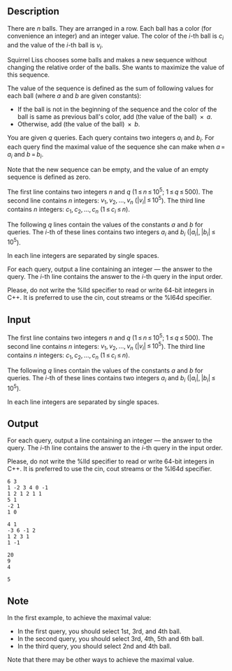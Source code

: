 ## Description

<div><p>There are <span class="tex-span"><i>n</i></span> balls. They are arranged in a row. Each ball has a color (for convenience an integer) and an integer value. The color of the <span class="tex-span"><i>i</i></span>-th ball is <span class="tex-span"><i>c</i><sub class="lower-index"><i>i</i></sub></span> and the value of the <span class="tex-span"><i>i</i></span>-th ball is <span class="tex-span"><i>v</i><sub class="lower-index"><i>i</i></sub></span>.</p><p>Squirrel Liss chooses some balls and makes a new sequence without changing the relative order of the balls. She wants to maximize the value of this sequence.</p><p>The value of the sequence is defined as the sum of following values for each ball (where <span class="tex-span"><i>a</i></span> and <span class="tex-span"><i>b</i></span> are given constants):</p><ul> <li> If the ball is not in the beginning of the sequence and the color of the ball is same as previous ball's color, add (the value of the ball) <span class="tex-span"> × </span> <span class="tex-span"><i>a</i></span>. </li><li> Otherwise, add (the value of the ball) <span class="tex-span"> × </span> <span class="tex-span"><i>b</i></span>. </li></ul><p>You are given <span class="tex-span"><i>q</i></span> queries. Each query contains two integers <span class="tex-span"><i>a</i><sub class="lower-index"><i>i</i></sub></span> and <span class="tex-span"><i>b</i><sub class="lower-index"><i>i</i></sub></span>. For each query find the maximal value of the sequence she can make when <span class="tex-span"><i>a</i> = <i>a</i><sub class="lower-index"><i>i</i></sub></span> and <span class="tex-span"><i>b</i> = <i>b</i><sub class="lower-index"><i>i</i></sub></span>.</p><p>Note that the new sequence can be <span class="tex-font-style-bf">empty</span>, and the value of an empty sequence is defined as zero.</p></div><div class="input-specification"><p>The first line contains two integers <span class="tex-span"><i>n</i></span> and <span class="tex-span"><i>q</i></span> (<span class="tex-span">1 ≤ <i>n</i> ≤ 10<sup class="upper-index">5</sup>;&nbsp;1 ≤ <i>q</i> ≤ 500</span>). The second line contains <span class="tex-span"><i>n</i></span> integers: <span class="tex-span"><i>v</i><sub class="lower-index">1</sub>, <i>v</i><sub class="lower-index">2</sub>, ..., <i>v</i><sub class="lower-index"><i>n</i></sub></span> (<span class="tex-span">|<i>v</i><sub class="lower-index"><i>i</i></sub>| ≤ 10<sup class="upper-index">5</sup></span>). The third line contains <span class="tex-span"><i>n</i></span> integers: <span class="tex-span"><i>c</i><sub class="lower-index">1</sub>, <i>c</i><sub class="lower-index">2</sub>, ..., <i>c</i><sub class="lower-index"><i>n</i></sub></span> (<span class="tex-span">1 ≤ <i>c</i><sub class="lower-index"><i>i</i></sub> ≤ <i>n</i></span>).</p><p>The following <span class="tex-span"><i>q</i></span> lines contain the values of the constants <span class="tex-span"><i>a</i></span> and <span class="tex-span"><i>b</i></span> for queries. The <span class="tex-span"><i>i</i></span>-th of these lines contains two integers <span class="tex-span"><i>a</i><sub class="lower-index"><i>i</i></sub></span> and <span class="tex-span"><i>b</i><sub class="lower-index"><i>i</i></sub></span> (<span class="tex-span">|<i>a</i><sub class="lower-index"><i>i</i></sub>|, |<i>b</i><sub class="lower-index"><i>i</i></sub>| ≤ 10<sup class="upper-index">5</sup></span>).</p><p>In each line integers are separated by single spaces.</p></div><div class="output-specification"><p>For each query, output a line containing an integer — the answer to the query. The <span class="tex-span"><i>i</i></span>-th line contains the answer to the <span class="tex-span"><i>i</i></span>-th query in the input order.</p><p>Please, do not write the <span class="tex-font-style-tt">%lld</span> specifier to read or write 64-bit integers in С++. It is preferred to use the <span class="tex-font-style-tt">cin</span>, <span class="tex-font-style-tt">cout</span> streams or the <span class="tex-font-style-tt">%I64d</span> specifier.</p></div>

## Input

<p>The first line contains two integers <span class="tex-span"><i>n</i></span> and <span class="tex-span"><i>q</i></span> (<span class="tex-span">1 ≤ <i>n</i> ≤ 10<sup class="upper-index">5</sup>;&nbsp;1 ≤ <i>q</i> ≤ 500</span>). The second line contains <span class="tex-span"><i>n</i></span> integers: <span class="tex-span"><i>v</i><sub class="lower-index">1</sub>, <i>v</i><sub class="lower-index">2</sub>, ..., <i>v</i><sub class="lower-index"><i>n</i></sub></span> (<span class="tex-span">|<i>v</i><sub class="lower-index"><i>i</i></sub>| ≤ 10<sup class="upper-index">5</sup></span>). The third line contains <span class="tex-span"><i>n</i></span> integers: <span class="tex-span"><i>c</i><sub class="lower-index">1</sub>, <i>c</i><sub class="lower-index">2</sub>, ..., <i>c</i><sub class="lower-index"><i>n</i></sub></span> (<span class="tex-span">1 ≤ <i>c</i><sub class="lower-index"><i>i</i></sub> ≤ <i>n</i></span>).</p><p>The following <span class="tex-span"><i>q</i></span> lines contain the values of the constants <span class="tex-span"><i>a</i></span> and <span class="tex-span"><i>b</i></span> for queries. The <span class="tex-span"><i>i</i></span>-th of these lines contains two integers <span class="tex-span"><i>a</i><sub class="lower-index"><i>i</i></sub></span> and <span class="tex-span"><i>b</i><sub class="lower-index"><i>i</i></sub></span> (<span class="tex-span">|<i>a</i><sub class="lower-index"><i>i</i></sub>|, |<i>b</i><sub class="lower-index"><i>i</i></sub>| ≤ 10<sup class="upper-index">5</sup></span>).</p><p>In each line integers are separated by single spaces.</p>

## Output

<p>For each query, output a line containing an integer — the answer to the query. The <span class="tex-span"><i>i</i></span>-th line contains the answer to the <span class="tex-span"><i>i</i></span>-th query in the input order.</p><p>Please, do not write the <span class="tex-font-style-tt">%lld</span> specifier to read or write 64-bit integers in С++. It is preferred to use the <span class="tex-font-style-tt">cin</span>, <span class="tex-font-style-tt">cout</span> streams or the <span class="tex-font-style-tt">%I64d</span> specifier.</p>





```input1
6 3
1 -2 3 4 0 -1
1 2 1 2 1 1
5 1
-2 1
1 0

```




```input2
4 1
-3 6 -1 2
1 2 3 1
1 -1

```




```output1
20
9
4

```




```output2
5

```



## Note

<p>In the first example, to achieve the maximal value:</p><ul> <li> In the first query, you should select 1st, 3rd, and 4th ball. </li><li> In the second query, you should select 3rd, 4th, 5th and 6th ball. </li><li> In the third query, you should select 2nd and 4th ball. </li></ul><p>Note that there may be other ways to achieve the maximal value.</p>
